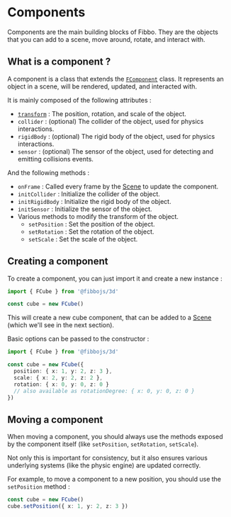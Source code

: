 # Components

Components are the main building blocks of Fibbo. They are the objects that you can add to a scene, move around, rotate, and interact with.

## What is a component ?

A component is a class that extends the [`FComponent`](/api/core/classes/FComponent) class. It represents an object in a scene, will be rendered, updated, and interacted with.

It is mainly composed of the following attributes :
- [`transform`](/guide/transforms) : The position, rotation, and scale of the object.
- `collider` : (optional) The collider of the object, used for physics interactions.
- `rigidBody` : (optional) The rigid body of the object, used for physics interactions.
- `sensor` : (optional) The sensor of the object, used for detecting and emitting collisions events.

And the following methods :
- `onFrame` : Called every frame by the [Scene](/guide/scene) to update the component.
- `initCollider` : Initialize the collider of the object.
- `initRigidBody` : Initialize the rigid body of the object.
- `initSensor` : Initialize the sensor of the object.
- Various methods to modify the transform of the object.
  - `setPosition` : Set the position of the object.
  - `setRotation` : Set the rotation of the object.
  - `setScale` : Set the scale of the object.

## Creating a component

To create a component, you can just import it and create a new instance :

```typescript
import { FCube } from '@fibbojs/3d'

const cube = new FCube()
```

This will create a new cube component, that can be added to a [Scene](/guide/scene) (which we'll see in the next section).

Basic options can be passed to the constructor :

```typescript
import { FCube } from '@fibbojs/3d'

const cube = new FCube({
  position: { x: 1, y: 2, z: 3 },
  scale: { x: 2, y: 2, z: 2 },
  rotation: { x: 0, y: 0, z: 0 }
  // also available as rotationDegree: { x: 0, y: 0, z: 0 }
})
```

## Moving a component

When moving a component, you should always use the methods exposed by the component itself (like `setPosition`, `setRotation`, `setScale`).

Not only this is important for consistency, but it also ensures various underlying systems (like the physic engine) are updated correctly.

For example, to move a component to a new position, you should use the `setPosition` method :

```typescript
const cube = new FCube()
cube.setPosition({ x: 1, y: 2, z: 3 })
```
